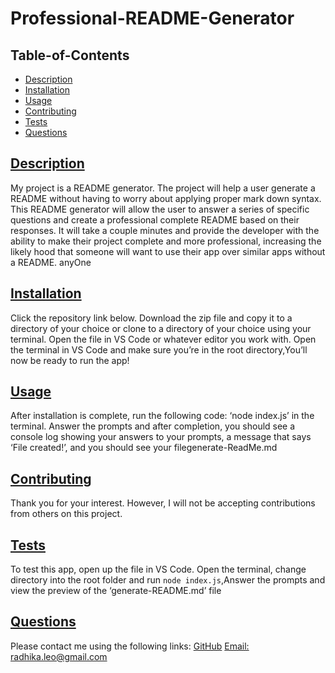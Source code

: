 # Professional-README-Generator

## Table-of-Contents
* [Description](#description)
* [Installation](#installation)
* [Usage](#usage)
* [Contributing](#contributing)
* [Tests](#tests)
* [Questions](#questions)

## [Description](#table-of-contents)
My project is a README generator. The project will help a user generate a README without having to worry about applying proper mark down syntax.
This README generator will allow the user to answer a series of specific questions and create a professional complete README based on their responses. It will take a couple minutes and provide the developer with the ability to make their project complete and more professional, increasing the likely hood that someone will want to use their app over similar apps without a README.
anyOne

## [Installation](#table-of-contents)
Click the repository link below. Download the zip file and copy it to a directory of your choice or clone to a directory of your choice using your terminal. Open the file in VS Code or whatever editor you work with. Open the terminal in VS Code and make sure you’re in the root directory,You’ll now be ready to run the app!

## [Usage](#table-of-contents)
After installation is complete, run the following code: ‘node index.js’ in the terminal. Answer the prompts and after completion, you should see a console log showing your answers to your prompts, a message that says ‘File created!’, and you should see your filegenerate-ReadMe.md


## [Contributing](#table-of-contents)

Thank you for your interest.
However, I will not be accepting contributions from others on this project.

## [Tests](#table-of-contents)
To test this app, open up the file in VS Code. Open the terminal, change directory into the root folder and run `node index.js`,Answer the prompts and view the preview of the ‘generate-README.md’ file

## [Questions](#table-of-contents)
Please contact me using the following links:
[GitHub](https://github.com/radhikabandi)
[Email: radhika.leo@gmail.com](mailto:radhika.leo@gmail.com)
